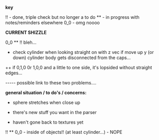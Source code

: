 **key**

!! - done, triple check but no longer a to do
** - in progress with notes/reminders elsewhere
0_0 - omg noooo


**CURRENT SHIZZLE**

0_0 ** !! bleh...
- check cylinder when looking straight on with z vec
	if move up y (or down) cylinder body gets disconnected from the caps...

++ if 0,1,0 0r 1,0,0 and a little to one side, it's lopsided without straight edges... 

 ----- possible link to these two problems....

 

**general situation / to do's / concerns:**

- sphere stretches when close up

- there's new stuff you want in the parser

- haven't gone back to textures yet

!! ** 0_0 - inside of objects!! (at least cylinder...) - NOPE

